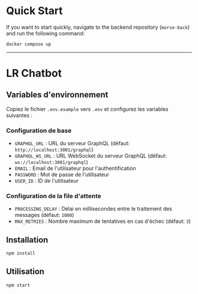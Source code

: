 # Quick Start

If you want to start quickly, navigate to the backend repository (`morse-back`) and run the following command:

```bash
docker compose up
```

---

# LR Chatbot

## Variables d'environnement

Copiez le fichier `.env.example` vers `.env` et configurez les variables suivantes :

### Configuration de base
- `GRAPHQL_URL` : URL du serveur GraphQL (défaut: `http://localhost:3001/graphql`)
- `GRAPHQL_WS_URL` : URL WebSocket du serveur GraphQL (défaut: `ws://localhost:3001/graphql`)
- `EMAIL` : Email de l'utilisateur pour l'authentification
- `PASSWORD` : Mot de passe de l'utilisateur
- `USER_ID` : ID de l'utilisateur

### Configuration de la file d'attente
- `PROCESSING_DELAY` : Délai en millisecondes entre le traitement des messages (défaut: `1000`)
- `MAX_RETRIES` : Nombre maximum de tentatives en cas d'échec (défaut: `3`)

## Installation

```bash
npm install
```

## Utilisation

```bash
npm start
```
